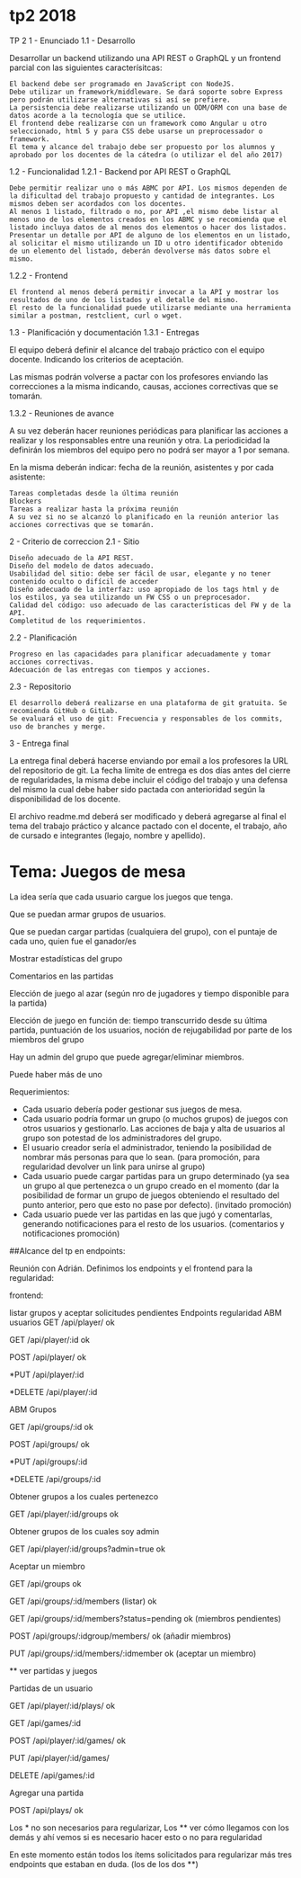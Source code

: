 # tp2 2018

TP 2
1 - Enunciado
1.1 - Desarrollo

Desarrollar un backend utilizando una API REST o GraphQL y un frontend parcial con las siguientes caracterísitcas:

    El backend debe ser programado en JavaScript con NodeJS.
    Debe utilizar un framework/middleware. Se dará soporte sobre Express pero podrán utilizarse alternativas si así se prefiere.
    La persistencia debe realizarse utilizando un ODM/ORM con una base de datos acorde a la tecnología que se utilice.
    El frontend debe realizarse con un framework como Angular u otro seleccionado, html 5 y para CSS debe usarse un preprocessador o framework.
    El tema y alcance del trabajo debe ser propuesto por los alumnos y aprobado por los docentes de la cátedra (o utilizar el del año 2017)

1.2 - Funcionalidad
1.2.1 - Backend por API REST o GraphQL

    Debe permitir realizar uno o más ABMC por API. Los mismos dependen de la dificultad del trabajo propuesto y cantidad de integrantes. Los mismos deben ser acordados con los docentes.
    Al menos 1 listado, filtrado o no, por API ,el mismo debe listar al menos uno de los elementos creados en los ABMC y se recomienda que el listado incluya datos de al menos dos elementos o hacer dos listados.
    Presentar un detalle por API de alguno de los elementos en un listado, al solicitar el mismo utilizando un ID u otro identificador obtenido de un elemento del listado, deberán devolverse más datos sobre el mismo.
    
1.2.2 - Frontend

    El frontend al menos deberá permitir invocar a la API y mostrar los resultados de uno de los listados y el detalle del mismo.
    El resto de la funcionalidad puede utilizarse mediante una herramienta similar a postman, restclient, curl o wget.

1.3 - Planificación y documentación
1.3.1 - Entregas

El equipo deberá definir el alcance del trabajo práctico con el equipo docente. Indicando los criterios de aceptación.

Las mismas podrán volverse a pactar con los profesores enviando las correcciones a la misma indicando, causas, acciones correctivas que se tomarán.

1.3.2 - Reuniones de avance

A su vez deberán hacer reuniones periódicas para planificar las acciones a realizar y los responsables entre una reunión y otra. La periodicidad la definirán los miembros del equipo pero no podrá ser mayor a 1 por semana.

En la misma deberán indicar: fecha de la reunión, asistentes y por cada asistente:

    Tareas completadas desde la última reunión
    Blockers
    Tareas a realizar hasta la próxima reunión
    A su vez si no se alcanzó lo planificado en la reunión anterior las acciones correctivas que se tomarán.

2 - Criterio de correccion
2.1 - Sitio

    Diseño adecuado de la API REST.
    Diseño del modelo de datos adecuado.
    Usabilidad del sitio: debe ser fácil de usar, elegante y no tener contenido oculto o difícil de acceder
    Diseño adecuado de la interfaz: uso apropiado de los tags html y de los estilos, ya sea utilizando un FW CSS o un preprocesador.
    Calidad del código: uso adecuado de las características del FW y de la API.
    Completitud de los requerimientos.

2.2 - Planificación

    Progreso en las capacidades para planificar adecuadamente y tomar acciones correctivas.
    Adecuación de las entregas con tiempos y acciones.

2.3 - Repositorio

    El desarrollo deberá realizarse en una plataforma de git gratuita. Se recomienda GitHub o GitLab.
    Se evaluará el uso de git: Frecuencia y responsables de los commits, uso de branches y merge.

3 - Entrega final

La entrega final deberá hacerse enviando por email a los profesores la URL del repositorio de git. La fecha límite de entrega es dos días antes del cierre de regularidades, la misma debe incluir el código del trabajo y una defensa del mismo la cual debe haber sido pactada con anterioridad según la disponibilidad de los docente.

El archivo readme.md deberá ser modificado y deberá agregarse al final el tema del trabajo práctico y alcance pactado con el docente, el trabajo, año de cursado e integrantes (legajo, nombre y apellido).


# Tema: Juegos de mesa
La idea sería que cada usuario cargue los juegos que tenga.

Que se puedan armar grupos de usuarios.

Que se puedan cargar partidas (cualquiera del grupo), con el puntaje de cada uno, quien fue el ganador/es

Mostrar estadísticas del grupo

Comentarios en las partidas

Elección de juego al azar (según nro de jugadores y tiempo disponible para la partida)

Elección de juego en función de: tiempo transcurrido desde su última partida, puntuación de los usuarios, noción de rejugabilidad por parte de los miembros del grupo

Hay un admin del grupo que puede agregar/eliminar miembros.

Puede haber más de uno

Requerimientos:

- Cada usuario debería poder gestionar sus juegos de mesa.
 - Cada usuario podría formar un grupo (o muchos grupos) de juegos con otros usuarios y gestionarlo. Las acciones de baja y alta de usuarios al grupo son potestad de los administradores del grupo.
 - El usuario creador sería el administrador, teniendo la posibilidad de nombrar más personas para que lo sean. (para promoción, para regularidad devolver un link para unirse al grupo)
 - Cada usuario puede cargar partidas para un grupo determinado (ya sea un grupo al que pertenezca o un grupo creado en el momento (dar la posibilidad de formar un grupo de juegos obteniendo el resultado del punto anterior, pero que esto no pase por defecto). (invitado promoción)
 - Cada usuario puede ver las partidas en las que jugó y comentarlas, generando notificaciones para el resto de los usuarios. (comentarios y notificaciones promoción)

##Alcance del tp en endpoints:

Reunión con Adrián.
Definimos los endpoints y el frontend para la regularidad:

frontend:

listar grupos y aceptar solicitudes pendientes
Endpoints regularidad
ABM usuarios
GET /api/player/ ok

GET /api/player/:id ok

POST /api/player/ ok

*PUT /api/player/:id

*DELETE /api/player/:id


ABM Grupos

GET /api/groups/:id ok

POST /api/groups/ ok

*PUT /api/groups/:id

*DELETE /api/groups/:id

Obtener grupos a los cuales pertenezco

GET /api/player/:id/groups ok


Obtener grupos de los cuales soy admin

GET /api/player/:id/groups?admin=true  ok


Aceptar un miembro

GET /api/groups ok

GET /api/groups/:id/members (listar) ok

GET /api/groups/:id/members?status=pending ok (miembros pendientes)

POST /api/groups/:idgroup/members/ ok (añadir miembros)

PUT /api/groups/:id/members/:idmember ok (aceptar un miembro)


** ver partidas y juegos

Partidas de un usuario

GET /api/player/:id/plays/ ok

GET /api/games/:id 

POST /api/player/:id/games/ ok

PUT /api/player/:id/games/

DELETE /api/games/:id


Agregar una partida

POST /api/plays/ ok

Los * no son necesarios para regularizar,
Los ** ver cómo llegamos con los demás y ahí vemos si es necesario hacer esto o no para regularidad

En este momento están todos los ítems solicitados para regularizar más tres endpoints que estaban en duda. (los de los dos **)